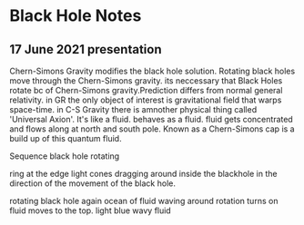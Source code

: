 # Black Hole Notes

## 17 June 2021 presentation

Chern-Simons Gravity modifies the black hole solution. Rotating black holes move through the Chern-Simons gravity.
its neccessary that Black Holes rotate bc of Chern-Simons gravity.Prediction differs from normal general relativity.
in GR the only object of interest is gravitational field that warps space-time.
in C-S Gravity there is amnother physical thing called 'Universal Axion'. It's like a fluid. behaves as a fluid. fluid gets concentrated and flows along at north and south pole. Known as a Chern-Simons cap is a build up of this quantum fluid.


Sequence
black hole rotating

ring at the edge
light cones dragging around inside the blackhole in the direction of the movement of the black hole.

rotating black hole again
ocean of fluid waving around
rotation turns on
fluid moves to the top.
light blue wavy fluid

